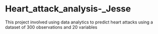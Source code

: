 # Heart_attack_analysis-_Jesse
This project involved using data analytics to predict heart attacks using a dataset of 300 observations and 20 variables
